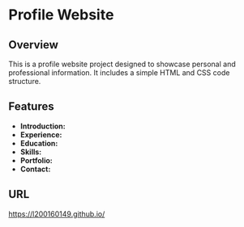 # Profile Website

## Overview

This is a profile website project designed to showcase personal and professional information. It includes a simple HTML and CSS code structure.

## Features

- **Introduction:**
- **Experience:**
- **Education:**
- **Skills:**
- **Portfolio:** 
- **Contact:**

## URL

https://l200160149.github.io/
